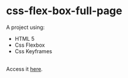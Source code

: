 # css-flex-box-full-page

A project using:
<ul>
  <li>HTML 5</li>
  <li>Css Flexbox</li>
  <li>Css Keyframes</li>
</ul>
<br>
Access it <a href="https://niknows.github.io/css-flex-box-full-page/." target="_blank">here</a>.
